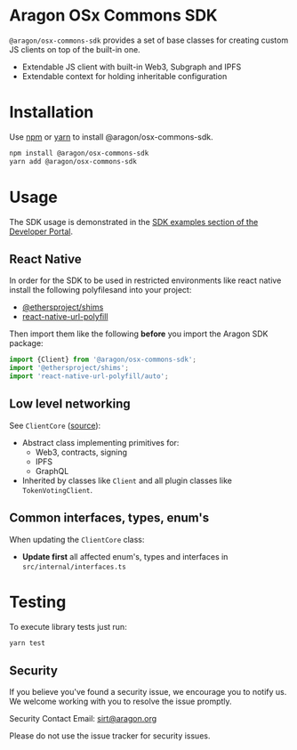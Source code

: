 # Aragon OSx Commons SDK

`@aragon/osx-commons-sdk` provides a set of base classes for creating custom
JS clients on top of the built-in one.

- Extendable JS client with built-in Web3, Subgraph and IPFS
- Extendable context for holding inheritable configuration

# Installation

Use [npm](https://www.npmjs.com/) or [yarn](https://yarnpkg.com/) to install
@aragon/osx-commons-sdk.

```bash
npm install @aragon/osx-commons-sdk
yarn add @aragon/osx-commons-sdk
```

# Usage

The SDK usage is demonstrated in the
[SDK examples section of the Developer Portal](https://devs.aragon.org/docs/sdk/examples/).

## React Native

In order for the SDK to be used in restricted environments like react native
install the following polyfilesand into your project:

- [@ethersproject/shims](https://www.npmjs.com/package/@ethersproject/shims)
- [react-native-url-polyfill](https://www.npmjs.com/package/react-native-url-polyfill)

Then import them like the following **before** you import the Aragon SDK
package:

```javascript
import {Client} from '@aragon/osx-commons-sdk';
import '@ethersproject/shims';
import 'react-native-url-polyfill/auto';
```

## Low level networking

See `ClientCore` ([source](./src/internal/core.ts)):

- Abstract class implementing primitives for:
  - Web3, contracts, signing
  - IPFS
  - GraphQL
- Inherited by classes like `Client` and all plugin classes like
  `TokenVotingClient`.

## Common interfaces, types, enum's

When updating the `ClientCore` class:

- **Update first** all affected enum's, types and interfaces in
  `src/internal/interfaces.ts`

# Testing

To execute library tests just run:

```bash
yarn test
```

## Security

If you believe you've found a security issue, we encourage you to notify us. We welcome working with you to resolve the issue promptly.

Security Contact Email: sirt@aragon.org

Please do not use the issue tracker for security issues.
